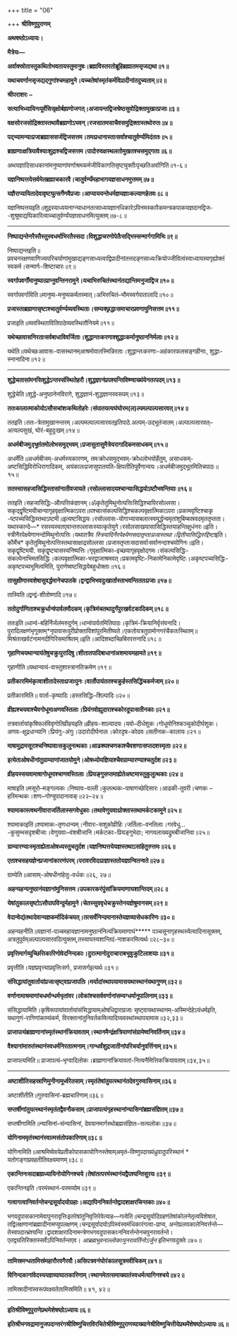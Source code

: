 +++
title = "06"

+++
**श्रीविष्णुपुराणम्**

**अथषष्ठोऽध्यायः।**

**मैत्रेयः—**

**अर्वाक्स्रोतास्तुकथितोभवतायस्तुमानुषः।ब्रह्मविस्तरतोब्रूहिब्रह्मातमसृजद्यथा॥१॥**

**यथाचवर्णानसृजद्यद्गुणांश्चमहामुने।यच्चतेषांस्मृतंकर्मविप्रादीनांतदुच्यताम्॥२॥**

**श्रीपराशरः** **–**

**सत्याभिध्यायिनःपूर्वंसिसृक्षोर्बह्मणोजगत्।अजायन्तद्विजश्रेष्ठसुवोद्रिक्तामुखात्प्रजाः॥३॥**

**वक्षसोरजसोद्रिक्तास्तथावैब्रह्मणोऽभवन्।रजसातमसाचैवसमुद्रिक्तास्तथोरुतः॥४॥**

**पद्भ्यामन्याःप्रजाब्रह्माससर्जद्विजसत्तम।तमःप्रधानास्ताःसर्वाश्चातुर्वर्ण्यमिदंततः॥५॥**

**ब्राह्मणाःक्षत्रियावैश्याःशुद्राश्चद्विजसत्तम।पादोरुवक्षस्थलतोमुखतश्चसमुद्गताः॥६॥**

अथयज्ञादिसाधकानांमनुष्याणांवर्णाश्रमकर्मजीविकागतिसृष्ट्युक्तीःपृच्छतिअर्वागिति॥१-६॥

**यज्ञनिष्पत्तयेसर्वमेतब्रह्माचकारवै।चातुर्वर्ण्यंमहाभागयज्ञसाधनमुत्तमम्॥७॥**

**यज्ञैराप्यायितादेवावृष्ट्युत्सर्गेणवैप्रजाः।आप्याययन्तेधर्मज्ञयज्ञाःकल्याणहेतवः॥८॥**

यज्ञनिष्पत्तयइति॥शूद्रस्याध्ययनाग्न्याधानतत्साध्ययज्ञानधिकारेऽपिनमस्कारैकमन्त्रकपाकयज्ञदानद्विज- -शुश्रूषाद्यघिकारित्वाच्चातुर्वर्ण्यंयज्ञसाधनमित्युक्तम्॥७-८॥

****

**निष्पाद्यन्तेनरैस्तैस्तुस्वधर्माभिरतैस्सदा।विशुद्धाचरणोपेतैःसद्भिस्सन्मार्गगामिभिः॥९॥**

निष्पाद्यन्तइति॥प्रवचनरक्षणवाणिज्यपरिचर्याणांमुखाद्यङ्गसाध्यत्वाद्विप्रादीनांतत्तदङ्गसाध्यःक्रियोज्जीवित्वंस्वाध्यायस्वगृह्योक्तंस्वकर्म।सन्मार्गः-शिष्टाचारः॥९॥

**स्वर्गापवर्गोंमानुष्यात्प्राप्नुवन्तिनरामुने।यचाभिरुचितंस्थानंतद्यान्तिमनुजाद्विज॥१०॥**

स्वर्गापवर्गाविति॥मानुष्य-मनुष्यकर्मतस्मात्।अभिरुचितं–भौमस्वर्गपातालादि॥१०॥

**प्रजास्ताब्रह्मणासृष्टाश्चातुर्वर्ण्यव्यवस्थिताः।सम्यक्छ्रद्धाःसमाचारप्रवणामुनिसत्तम॥११॥**

प्रजाइति॥व्यवस्थितावितिपाठेव्यवस्थितौनियमे॥११॥

**यथेच्छावासनिरताःसर्वबाधाविवर्जिताः।शुद्धान्तःकरणाश्शुद्धाःकर्मानुष्ठाननिर्मलाः॥१२॥**

यथेति॥यथेच्छःआवासः-वासस्थानम्आश्रमोवातस्मिन्निरताः।शुद्धान्तःकरणाः-अहंकारफलसङ्गहीनाः, शुद्धाः-स्नानादिना॥१२॥

****

**शुद्धेचतासांमनसिशुद्धेऽन्तस्संस्थितेहरौ।शुद्धज्ञानंप्रपश्यन्तिविष्ण्वाख्यंयेनतत्पदम्॥१३॥**

शुद्धेचेति॥शुद्धे-अनुष्ठानेनविरागे, शुद्धज्ञानं-शुद्धज्ञानस्वरूपम्॥१३॥

**ततःकालात्माकोयोऽसौसचांशःकथितोहरेः।संपातयत्यघंघोरम(ल)ल्पमल्पाल्पसारवत्॥१४॥**

ततइति।ततः-त्रेतामुखानन्तरम्।अल्पमल्पाल्पसारवत्इतिपाठे.अल्पम्-उद्भूतंजातम्।अल्पाल्पसारवत्–अत्यल्पसुखं, घोरं-बहुदुःखम्॥१४॥

**अधर्मबीजमु*द्भू*तंतमोलोभसमुद्भवम्।प्रजासुतासुमैत्रेयरागादिकमसाधकम्॥१५॥**

अधर्मेति॥अधर्मबीजम्-अधर्मस्यकारणम्, तमःक्रोधसमुद्भवम्-क्रोधलोभयोर्हेतुम्, असाधकम्-अष्टसिद्धिविरोधिरागादिकम्, अयंकालःप्रजासुपातयति-क्षिपतीतिपूर्वेणान्वयः।अधर्मबीजमुद्भूतमितिचपाठः॥१५॥

**ततस्सासहजासिद्धिस्तासांनातीवजायते।रसोल्लासादयश्चान्याःसिद्धयोऽष्टौभवन्तियाः॥१६॥**

ततइति।सहजासिद्धिः-औत्पत्तिकंज्ञानम्।ॐकृतेतुमिथुनोत्पत्तिःसिद्धिश्चापिरसोल्लसा।सकृद्द्वृष्टिमयीचान्यागृहवृक्षात्मिकाऽपरा॥पश्चात्संकल्पसिद्धिश्चकल्पवृक्षात्मिकाऽपरा।प्रकामवृष्टिश्चाकृ -ष्टपच्यसिद्धिस्तथाऽष्टमी॥इत्यष्टसिद्धयः।रसोल्लासः-योगाभ्यासबलात्स्वमूर्द्धन्यमृतांशुबिम्बस्रवदमृततृप्तता।यथास्कान्दे—* रसस्यस्वतएवान्तरुल्लासःस्यात्कृतेयुगे।रसोलसाखयासासिद्धिस्तयाहन्तिक्षुधंनरः॥इति।स्त्रीनैरपेक्ष्येणानन्दोमिथुनोत्पत्तिः।यथातत्रैव *स्त्रियादिनैरपेक्ष्येणसदातृप्ताःप्रजास्तथा।द्वितीयासिद्धिरुद्दिष्टा*इति।कौर्मेच* कृतेतुमिथुनोत्पत्तिस्तथासाक्षाद्रसोल्लसा।प्रजास्तृप्ताःसदासर्वाःसर्वानन्दाश्चयोगिनः॥इति।सकृद्वृष्टिमयी. सकृद्वृष्ट्यासस्यनिष्पत्तिः।गृवृक्षात्मिका–इच्छयागृहवृक्षोद्गमः।संकल्पसिद्धिः-संकल्पेनाभिमतसिद्धिः।कल्पवृक्षात्मिका-भरद्वाजाश्रमवत्।प्रकामवृष्टिः-निकामेनिकामेवृष्टिः।अकृष्टपच्यसिद्धिः-अकृष्टपच्यभूमित्वमिति, पुराणेष्वष्टसिद्धयेबहुधोक्ताः॥१६॥

**तासुक्षीणास्वशेषासुवर्द्धमानेचपातके।द्वन्द्वाभिभवदुःखार्तास्ताभवन्तिततःप्रजाः॥१७॥**

तास्विति॥द्वन्द्वं-शीतोष्णादि॥१७॥

**ततोदुर्गाणिताश्चक्रुर्धान्वंपार्वतमौदकम्।कृत्रिमंचतथादुर्गंपुरखर्वटकादिकम्॥१८॥**

ततःइति॥धान्वं-बहिर्निर्जलंमरुदुर्गम्।धान्वंपार्वतमितिपाठः।कृत्रिमं-क्रियानिर्वृत्तंवनादि।पुरादिलक्षणंभृगूक्तम्*नृपावासःपुरीप्रोक्ताविशांपुरमितीष्यते।एकतोयत्रतुग्रामोनगरंचैकतःस्थितम्॥मिश्रंतत्खर्वटंनामनदीगिरिसमाश्रितम्॥इति।आदिशब्दाच्छिबिरपत्तनादि॥१८॥

**गृहाणिचयथान्यायंतेषुचक्रुःपुरादिषु।शीतातपादिबाधानांअशमायमहामते॥१९॥**

गृहाणीति॥यथान्यायं-वास्तुशास्त्रानतिक्रमेण॥१९॥

**प्रतीकारमिमंकृत्वाशीतादेस्ताःप्रजाःपुनः।वार्तोपायंततश्चक्रुर्हस्तसिद्धिंचकर्मजाम्॥२०॥**

प्रतीकारमिति॥ वार्ता-कृष्यादिः।हस्तसिद्धिः–शिल्पादिः॥२०॥

**व्रीह्यश्चयवाश्चैवगोधूमाअणवस्तिलाः।प्रियंगवोह्युदाराश्चकोरदूपाःसतीनकाः॥२१॥**

तत्रवार्तायांकृषिफलंविवृणोतिव्रीहयइति॥व्रीहयः-शाल्यादयः।यवो–दीर्धशूकः।गोधूमोनिश्कञ्चुकोदीर्घशुकः।अणवः-क्षुद्रधान्यानि।प्रियंगुः-अंगुः।उदारोदीर्घनालः।कोरदृषः-कोदवः॥सतीनकः-कालायः॥२१॥

**माषामुद्रामसूराश्चनिष्पावाःसकुलुनत्थकाः।आढक्यश्चणकाश्चैवशणाःसप्तदशस्मृताः॥२२॥**

**इत्येताओषधीनांतुग्राम्याणांजातयोमुने।ओषध्योयज्ञियाश्चैवग्राम्यारण्याश्चतुर्दश॥२३॥**

**व्रीहयस्सयवामाषागोधूमाश्चाणवस्तिलाः।प्रियङ्गुसप्तमाह्येतेअष्टमास्तुकुलुत्थकाः॥२४॥**

माषाइति॥मसूरो–मङ्गल्यकः।निष्पावः-वल्ली।कुलत्थकः-पाषाणच्छेदिसारः।आढकी-तुवरी।चणकः –हरिमन्थकः।शणः–गोण्युपादानत्वक्॥२२–२४॥

**श्यामाकास्त्वथनीवाराजर्तिलास्सगवेधुकाः।तथावेणुयवाःप्रोक्तास्तथामर्कटकामुने॥२५॥**

श्यामाकाइतिं॥श्यामाकः-तृणधान्यम्।नीवारः-सशूकोव्रीहिः।जर्तिलाः-वनतिलाः।गरवेधु… -कुसुम्भसदृशबीजाः।वेणुयवाः–वंशबीजानि।मर्कटकाः-प्रियङ्गुभेदाः; नागवलाख्यद्रुमबीजानिवा॥२५॥

**ग्राम्यारण्याःस्मृताह्येताओषध्यस्तुचतुर्दश।यज्ञनिष्पत्तयेयज्ञस्तथाऽसांहेतुरुत्तमः॥२६॥**

**एताश्चसहयज्ञेनप्रजानांकारणंपरम्।परावरविदःप्राज्ञास्ततोयज्ञान्वितन्वते॥२७॥**

ग्राम्येति॥आसाम्-ओषधीनांहेतुः-वर्धकः॥२६, २७॥

**अहन्यहन्यनुष्ठानंयज्ञानांमुनिसत्तम।उपकारकरंपुंसांक्रियमाणाघशान्तिदम्॥२८॥**

**येषांतुकालसृष्टोऽसौपापविन्दुर्महामुने।चेतस्सुववृधेचक्रुस्तेनयज्ञेषुमानसम्॥२९॥**

**वेदान्वेद्यंतथादेवान्यज्ञकर्मादिकंचयत्।तत्सर्वंनिन्दमानास्तेयज्ञव्यासेधकारिणः॥३०॥**

अहन्यहनीति॥यज्ञानां-पञ्चमहायज्ञानामनुष्ठानंनित्यंक्रियमाणाघं***** पञ्चसूनागृहस्थस्येत्यादिनासूक्तम्, अत्रतुपूर्वम्अल्पाल्पसारवदित्युक्तम्,तस्याघस्यशान्तिदं-नाशकरमित्यर्थः॥२८–३०॥

**प्रवृत्तिमार्गव्युच्छित्तिकारिणोवेदनिन्दकाः।दुरात्मानोदुराचाराबभूवुःकुटिलाशयाः॥३१॥**

प्रवृत्तीति।यज्ञप्रवृत्त्याप्रवृत्तिःसर्गः, प्रजासर्गइत्यर्थः॥३१॥

**संसिद्धायांतुवार्तायांप्रजाःसृष्ट्वाप्रजापतिः।मर्यादांस्थापयामासयथास्थानंयथागुणम्॥३२॥**

**वर्णानामाश्रमाणांचधर्मान्धर्मभृतांवर।लोकांश्चसर्ववर्णानांसम्यग्धर्मानुपालिनाम्॥३३॥**

संसिद्धायामिति।कृषिरूपायांवार्तायांसंसिद्धायाम्ओषधिद्वाराप्रजाः सृष्ट्वायथास्थानम्-अस्मिन्देहेऽयंधर्मइति, यथागुणं-रागिणांकाम्यंकर्म, विरक्तानांतुनिवर्तकमित्यादिव्यवस्थांस्थापयामास॥३२,३३॥

**प्राजापत्यंब्राह्मणानांस्मृतंस्थानंक्रियावताम्।स्थानमैन्द्रंक्षत्रियाणांसंग्रामेष्वनिवर्तिनाम्॥३४॥**

**वैश्यानांमारुतंस्थानंस्वधर्मनिरतात्मनाम्।गान्धर्वंशुद्रजातीनांपरिचर्यानुवर्त्तिनाम्॥३५॥**

प्राजापत्यमिति॥ प्राजापत्यं–भृग्वादिलोकः।ब्राह्मणानांक्रियावतां-नित्यनैमित्तिकक्रियावताम्॥३४,३५॥

****

**अष्टाशीतिसहस्राणिमुनीनामूर्ध्वरेतसाम्।स्मृतंतेषांतुयत्स्थानंतदेवगुरुवासिनाम्॥३६॥**

अष्टाशीतीति॥गुरुवासिनां-ब्रह्मचारिणाम्॥३६॥

**सप्तर्षीणांतुयत्स्थानंस्मृतंतद्वैवनौकसाम्।प्राजापत्यंगृहस्थानांन्यासिनांब्रह्मसंज्ञितम्॥३७॥**

सप्तर्षीणामिति॥न्यासिनां–संन्यासिनां, देवयानमार्गस्थोब्रह्मसंज्ञितः-सत्यलोकः॥३७॥

**योगिनाममृतंस्थानंस्वात्मसंतोपकारिणाम्॥३८॥**

योगिनामिति॥आश्रमिष्वेवयेप्रतीकोपासकायोगिनस्तेषाम्अमृतं–विष्णुपदाख्यंध्रुवादुपरिस्थानं * यतोगङ्गाप्रवहतीतिवक्ष्यमाणम्॥३८॥

**एकान्तिनःसदाब्रह्मध्यायिनोयोगिनश्चये।तेषांतत्परमंस्थानंयद्वैपश्यन्तिसुरयः॥३९॥**

एकान्तिनइति।परमंस्थानं-परमव्योम॥३९॥

**गत्वागत्वानिवर्तन्तेचन्द्रसूर्यादयोग्रहाः।अद्यापिननिवर्तन्तेद्वादशाक्षरचिन्तकाः॥४०॥**

भगवदुपासकानामेवापुनरावृत्तिःइतरेषांतुनिवृत्तिरेवेत्याह—गत्वेति॥चन्द्रसूर्यादिग्रहणंतेषांकोलनेतृत्वविशेषात, तद्विलक्षणानांब्रह्मादीनामप्युपलक्षणम्।चन्द्रसूर्यादयोऽपिस्वंस्वमंधिकारंगत्वा-प्राप्य, अन्तेप्रलयकालेनिवर्त्तन्ते—तेस्वपदात्भ्रंश्यन्ति।द्वादशाक्षरादिनामन्त्रेणभगवदुपासकाःननिवर्त्तन्तेनचपुनरावर्तन्ते।एतद्व्यतिरिक्तास्सर्वेऽपिनिवर्तन्तएव। *आब्रह्मभुवनाल्लोकाःपुनरावर्तिनोऽर्जुन* इतिभगवदुक्तेः॥४०॥

****

**तामिस्रमन्धतामिस्रंमहारौरवगैरवौ।असिपत्रवनंघोरंकालसूत्रमवीचिकम्॥४१॥**

**विनिन्दकानांवेदस्ययज्ञव्याघातकारिणाम्।स्थानमेतत्समाख्यातंस्वधर्मत्यागिनश्चये॥४२॥**

तामिस्रादीनांस्वरूपंवक्ष्यतेतामिस्रमिति॥ ४१, ४२॥

****

**इतिश्रीविष्णुपुराणेप्रथमेशेषष्ठोऽध्यायः॥६॥**

**इतिश्रीभगवद्रामानुजपदान्तरंगश्रीविष्णुचित्तविरचितेश्रीविष्णुपुराणव्याख्यानेश्रीविष्णुचित्तीयेप्रथमेंशेषष्ठोऽध्यायः॥६॥**
